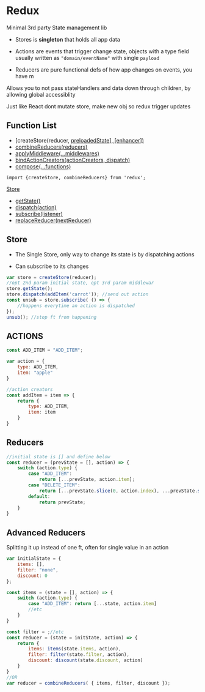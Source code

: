 # Redux

Minimal 3rd party State management lib

- Stores is **singleton** that holds all app data

- Actions are events that trigger change state, objects with a type field usually written as `"domain/eventName"` with single `payload`
- Reducers are pure functional defs of how app changes on events, you have m

Allows you to not pass stateHandlers and data down through children, by allowing global accessiblity

Just like React dont mutate store, make new obj so redux trigger updates

## Function List

- [createStore(reducer, [preloadedState\], [enhancer])](https://redux.js.org/api/createstore)
- [combineReducers(reducers)](https://redux.js.org/api/combinereducers)
- [applyMiddleware(...middlewares)](https://redux.js.org/api/applymiddleware)
- [bindActionCreators(actionCreators, dispatch)](https://redux.js.org/api/bindactioncreators)
- [compose(...functions)](https://redux.js.org/api/compose)

`import {createStore, combineReducers} from 'redux';`

[Store](https://redux.js.org/api/store)

- [getState()](https://redux.js.org/api/store#getState)
- [dispatch(action)](https://redux.js.org/api/store#dispatchaction)
- [subscribe(listener)](https://redux.js.org/api/store#subscribelistener)
- [replaceReducer(nextReducer)](https://redux.js.org/api/store#replacereducernextreducer)

## Store

- The Single Store, only way to change its state is by dispatching actions

- Can subscribe to its changes

```jsx
var store = createStore(reducer);
//opt 2nd param initial state, opt 3rd param middlewar
store.getState();
store.dispatch(addItem('carrot')); //send out action 
const unsub = store.subscribe( () => {
    //happens everytime an action is dispatched
});
unsub(); //stop ft from happening
```

## ACTIONS

```jsx
const ADD_ITEM = "ADD_ITEM";

var action = {
    type: ADD_ITEM,
    item: "apple"
}

//action creators
const addItem = item => {
    return {
        type: ADD_ITEM,
        item: item
    }
}
```

## Reducers

```jsx
//initial state is [] and define below
const reducer = (prevState = [], action) => {
    switch (action.type) {
        case "ADD_ITEM":
            return [...prevState, action.item];
        case "DELETE_ITEM":
            return [...prevState.slice(0, action.index), ...prevState.slice(action.index+1)];
        default:
            return prevState;
    }
}
```

## Advanced Reducers

Splitting it up instead of one ft, often for single value in an action

```jsx
var initialState = {
    items: [],
    filter: "none",
    discount: 0
};

const items = (state = [], action) => {
    switch (action.type) {
        case "ADD_ITEM": return [...state, action.item]
        //etc
    }
}

const filter = ;//etc
const reducer = (state = initState, action) => {
    return {
        items: items(state.items, action),
        filter: filter(state.filter, action),
        discount: discount(state.discount, action)
    }
}
//OR
var reducer = combineReducers( { items, filter, discount });
```

